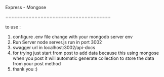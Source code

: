 Express - Mongose

====================================

to use :
  1. configure  .env file change with your mongodb server env 
  2. Run Server node server.js  run in port 3002
  3. swagger url  in localhost:3002/api-docs
  4. for trying just start from post to add data because this using mongose when you post it will automatic 
     generate collection to store the data from your post method
  5. thank you :)